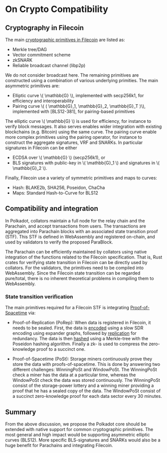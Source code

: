# On Crypto Compatibility

## Cryptography in Filecoin

The main [cryptographic primitives in Filecoin] are listed as:

- Merkle tree/DAG
- Vector commitment scheme
- zkSNARK
- Reliable broadcast channel (libp2p)

We do not consider broadcast here.
The remaining primitives are constructed using a combination of various underlying primities.
The main asymmetric primitives are:

- Elliptic curve \\( \mathbb{G} \\), implemented with secp256k1, for efficiency and interoperability
- Pairing curve \\( ( \mathbb{G}_1, \mathbb{G}_2, \mathbb{G}_T )\\), implemented with [BLS12-381], for pairing-based primitives

The elliptic curve \\( \mathbb{G} \\) is used for efficiency, for instance to verify block messages.
It also serves enables wider integration with existing blockchains (e.g. Bitcoin) using the same curve.
The pairing curve enable more complex primitives using the pairing operator, for instance to construct the aggregate signatures, VRF and SNARKs.
In particular signatures in Filecoin can be either

- ECDSA over \\( \mathbb{G} \\) (secp256k1), or
- BLS signatures with public-key in \\( \mathbb{G}_1 \\) and signatures in \\( \mathbb{G}_2 \\).

Finally, Filecoin use a variety of symmetric primitives and maps to curves:

- Hash: BLAKE2b, SHA256, Poseidon, ChaCha
- Maps: Standard Hash-to-Curve for BLS12

[cryptographic primitives in Filecoin]: https://spec.filecoin.io/#section-algorithms.crypto

## Compatibility and integration

In Polkadot, collators maintain a full node for the relay chain and the Parachain, and accept transactions from users.
The transactions are aggregated into Parachain blocks with an associated state transition proof (STF).
This STF is defined in WebAssembly and registered on-chain, and used by validators to verify the proposed ParaBlock.

The Parachain can be efficiently maintained by collators using native integration of the functions related to the Filecoin specification.
That is, Rust crates for verifying state transition in Filecoin can be directly used by collators.
For the validators, the primitives need to be compiled into WebAssembly.
Since the Filecoin state transition can be regarded pure/total, there is no inherent theoretical problems in compiling them to WebAssembly.

### State transition verification

The main primitives required for a Filecoin STF is integrating [Proof-of-Spacetime] via:

- Proof-of-Replication (PoRep):
When data is registered in Filecoin, it needs to be sealed.
First, the data is [encoded] using a slow SDR encoding using expander graphs, followed by [replication] for redundancy.
The data is then [hashed] using a Merkle-tree with the Poseidon hashing algorithm.
Finally a zk- is used to compress the zero-knowledge proof to a succinct one.

- Proof-of-Spacetime (PoSt):
Storage miners continuously prove they store the data with proofs-of-spacetime.
This is done by answering two different challenges: WinningPoSt and WindowPoSt.
The WinningPoSt check a miner has the data at a particular time, whereas the WindowPoSt check the data was stored continuously.
The WinningPoSt consist of the storage-power lottery and a winning miner providing a proof that he has a sealed copy of the data.
The WindowPoSt consist of a succinct zero-knowledge proof for each data sector every 30 minutes.

[Proof-of-Spacetime]: https://spec.filecoin.io/#section-glossary.proof-of-spacetime-post
[as planned]: https://wiki.polkadot.network/docs/en/learn-keys
[encoded]: https://spec.filecoin.io/#section-algorithms.sdr.encoding
[replication]: https://spec.filecoin.io/#section-algorithms.sdr.replication
[hashed]: https://spec.filecoin.io/#section-algorithms.sdr.merkle-proofs

## Summary

From the above discussion, we propose the Polkadot core should be extended with native support for common cryptographic primitives.
The most general and high impact would be supporting asymmetric elliptic curves (BLS12).
More specific BLS-signatures and SNARKs would also be a huge benefit for Parachains and integrating Filecoin.
